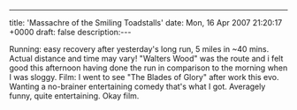 ---
title: 'Massachre of the Smiling Toadstalls'
date: Mon, 16 Apr 2007 21:20:17 +0000
draft: false
description:---

Running: easy recovery after yesterday's long run, 5 miles in ~40 mins. Actual distance and time may vary! "Walters Wood" was the route and i felt good this afternoon having done the run in comparison to the morning when I was sloggy. Film: I went to see "The Blades of Glory" after work this evo. Wanting a no-brainer entertaining comedy that's what I got. Averagely funny, quite entertaining. Okay film.